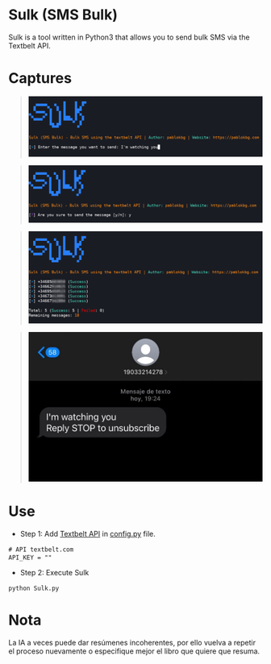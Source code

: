 # Sulk (SMS Bulk)
Sulk is a tool written in Python3 that allows you to send bulk SMS via the Textbelt API.

# Captures
> ![captura1](https://raw.githubusercontent.com/pablokbg/Sulk/main/images/captura_1.png)

> ![captura2](https://raw.githubusercontent.com/pablokbg/Sulk/main/images/captura_2.png)

> ![captura3](https://raw.githubusercontent.com/pablokbg/Sulk/main/images/captura_3.png)

> ![captura4](https://raw.githubusercontent.com/pablokbg/Sulk/main/images/captura_4.jpeg)

# Use
* Step 1: Add [Textbelt API](https://textbelt.com/purchase/?generateKey=1) in [config.py](https://github.com/pablokbg/Sulk/blob/main/config.py) file.
```
# API textbelt.com
API_KEY = ""
```
* Step 2: Execute Sulk
```
python Sulk.py
```

# Nota
La IA a veces puede dar resúmenes incoherentes, por ello vuelva a repetir el proceso nuevamente o especifique mejor el libro que quiere que resuma.
